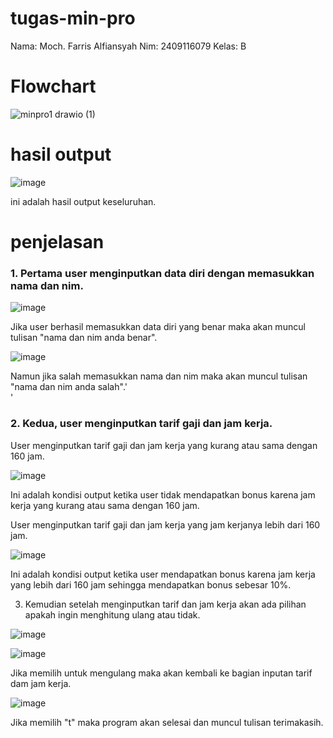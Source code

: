 # tugas-min-pro
Nama: Moch. Farris Alfiansyah Nim: 2409116079 Kelas: B

# Flowchart

![minpro1 drawio (1)](https://github.com/user-attachments/assets/b5514937-6f04-4db3-b72a-b55e09b918b9)

# hasil output 
![image](https://github.com/user-attachments/assets/08c29ce3-229b-4342-be88-ab14bd1f3721)


ini adalah hasil output keseluruhan.

# penjelasan
### 1. Pertama user menginputkan data diri dengan memasukkan nama dan nim.


![image](https://github.com/user-attachments/assets/94e91393-c0f1-4960-b71b-a45e64a614ca)


Jika user berhasil memasukkan data diri yang benar maka akan muncul tulisan "nama dan nim anda benar".


![image](https://github.com/user-attachments/assets/5677e4e1-0202-4180-9994-e8663da521a5)


Namun jika salah memasukkan nama dan nim maka akan muncul tulisan "nama dan nim anda salah".'<br>'





### 2. Kedua, user menginputkan tarif gaji dan jam kerja.

User menginputkan tarif gaji dan jam kerja yang kurang atau sama dengan 160 jam.


![image](https://github.com/user-attachments/assets/bba97585-2e44-4ea0-aa95-34707b0531bb)


Ini adalah kondisi output ketika user tidak mendapatkan bonus karena jam kerja yang kurang atau sama dengan 160 jam.


User menginputkan tarif gaji dan jam kerja yang jam kerjanya lebih dari 160 jam.


![image](https://github.com/user-attachments/assets/9c86cdb6-3363-42da-a58a-43b2c2151665)


Ini adalah kondisi output ketika user mendapatkan bonus karena jam kerja yang lebih dari 160 jam sehingga mendapatkan bonus sebesar 10%.


3. Kemudian setelah menginputkan tarif dan jam kerja akan ada pilihan apakah ingin menghitung ulang atau tidak.


![image](https://github.com/user-attachments/assets/80f49c00-99a5-4f5c-bead-300ebf4929df)



![image](https://github.com/user-attachments/assets/e9e1fc88-baf0-4023-8384-5972440f766d)


Jika memilih untuk mengulang maka akan kembali ke bagian inputan tarif dam jam kerja.


![image](https://github.com/user-attachments/assets/23f76d79-6455-4bc5-8c02-84ff2988c111)


Jika memilih "t" maka program akan selesai dan muncul tulisan terimakasih.







